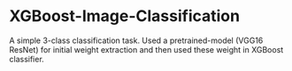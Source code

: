# XGBoost-Image-Classification

A simple 3-class classification task. Used a pretrained-model (VGG16 ResNet) for initial weight extraction and then used these weight in XGBoost classifier.


